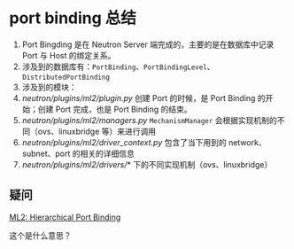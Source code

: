 # port binding 总结

1. Port Bingding 是在 Neutron Server 端完成的，主要的是在数据库中记录 Port 与 Host 的绑定关系。
2. 涉及到的数据库有：`PortBinding`、`PortBindingLevel`、`DistributedPortBinding`
3. 涉及到的模块：
 1. *neutron/plugins/ml2/plugin.py* 创建 Port 的时候，是 Port Binding 的开始；创建 Port 完成，也是 Port Binding 的结束。
 2. *neutron/plugins/ml2/managers.py* `MechanismManager` 会根据实现机制的不同（ovs、linuxbridge 等）来进行调用
 3. *neutron/plugins/ml2/driver_context.py* 包含了当下用到的 network、subnet、port 的相关的详细信息
 4. *neutron/plugins/ml2/drivers/** 下的不同实现机制（ovs、linuxbridge）

## 疑问

[ML2: Hierarchical Port Binding](http://specs.openstack.org/openstack/neutron-specs/specs/kilo/ml2-hierarchical-port-binding.html)

这个是什么意思？











